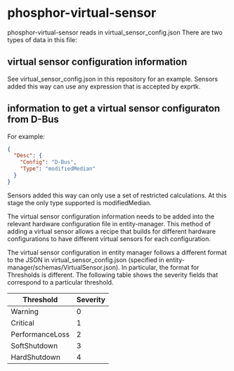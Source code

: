 # phosphor-virtual-sensor

phosphor-virtual-sensor reads in virtual_sensor_config.json
There are two types of data in this file:

## virtual sensor configuration information

See virtual_sensor_config.json in this repository for an example. Sensors added
this way can use any expression that is accepted by exprtk.

## information to get a virtual sensor configuraton from D-Bus

For example:

```json
{
  "Desc": {
    "Config": "D-Bus",
    "Type": "modifiedMedian"
  }
}
```

Sensors added this way can only use a set of restricted calculations. At this
stage the only type supported is modifiedMedian.

The virtual sensor configuration information needs to be added into the
relevant hardware configuration file in entity-manager. This method of adding a
virtual sensor allows a recipe that builds for different hardware
configurations to have different virtual sensors for each configuration.

The virtual sensor configuration in entity manager follows a different format
to the JSON in virtual_sensor_config.json (specified in
entity-manager/schemas/VirtualSensor.json). In particular, the format for
Thresholds is different. The following table shows the severity fields
that correspond to a particular threshold.

| Threshold       | Severity |
| --------------- | -------- |
| Warning         | 0        |
| Critical        | 1        |
| PerformanceLoss | 2        |
| SoftShutdown    | 3        |
| HardShutdown    | 4        |
